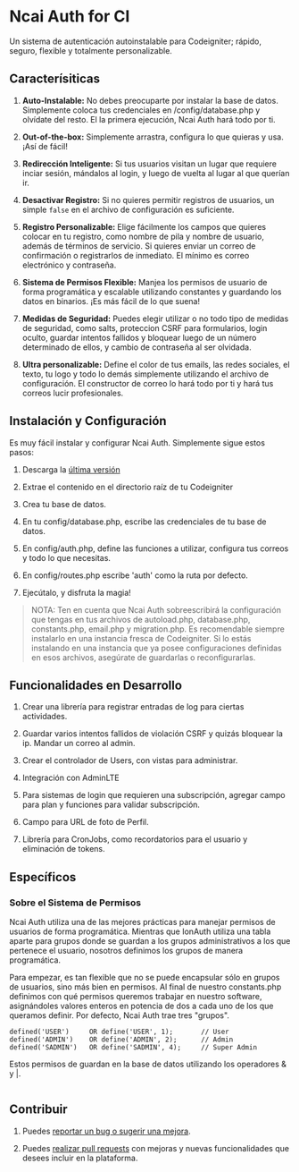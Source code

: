 # Ncai Auth for CI
Un sistema de autenticación autoinstalable para Codeigniter; rápido, seguro, flexible y totalmente personalizable.

## Caracterísiticas

1. **Auto-Instalable:** No debes preocuparte por instalar la base de datos. Simplemente coloca tus credenciales en /config/database.php y olvídate del resto. El la primera ejecución, Ncai Auth hará todo por ti.

2. **Out-of-the-box:** Simplemente arrastra, configura lo que quieras y usa. ¡Así de fácil!

3. **Redirección Inteligente:** Si tus usuarios visitan un lugar que requiere inciar sesión, mándalos al login, y luego de vuelta al lugar al que querían ir.

4. **Desactivar Registro:** Si no quieres permitir registros de usuarios, un simple `false` en el archivo de configuración es suficiente.

5. **Registro Personalizable:** Elige fácilmente los campos que quieres colocar en tu registro, como nombre de pila y nombre de usuario, además de términos de servicio. Si quieres enviar un correo de confirmación o registrarlos de inmediato. El mínimo es correo electrónico y contraseña.

6. **Sistema de Permisos Flexible:** Manjea los permisos de usuario de forma programática y escalable utilizando constantes y guardando los datos en binarios. ¡Es más fácil de lo que suena!

7. **Medidas de Seguridad:** Puedes elegir utilizar o no todo tipo de medidas de seguridad, como salts, proteccion CSRF para formularios, login oculto, guardar intentos fallidos y bloquear luego de un número determinado de ellos, y cambio de contraseña al ser olvidada.

8. **Ultra personalizable:** Define el color de tus emails, las redes sociales, el texto, tu logo y todo lo demás simplemente utilizando el archivo de configuración. El constructor de correo lo hará todo por ti y hará tus correos lucir profesionales.

## Instalación y Configuración
Es muy fácil instalar y configurar Ncai Auth. Simplemente sigue estos pasos:

1. Descarga la [última versión](https://github.com/mnavarrocarter/ncai_auth_for_ci/releases/latest)

2. Extrae el contenido en el directorio raíz de tu Codeigniter

3. Crea tu base de datos.

4. En tu config/database.php, escribe las credenciales de tu base de datos.

5. En config/auth.php, define las funciones a utilizar, configura tus correos y todo lo que necesitas.

6. En config/routes.php escribe 'auth' como la ruta por defecto.

7. Ejecútalo, y disfruta la magia!

>NOTA: Ten en cuenta que Ncai Auth sobreescribirá la configuración que tengas en tus archivos de autoload.php, database.php, constants.php, email.php y migration.php. Es recomendable siempre instalarlo en una instancia fresca de Codeigniter. Si lo estás instalando en una instancia que ya posee configuraciones definidas en esos archivos, asegúrate de guardarlas o reconfigurarlas.

## Funcionalidades en Desarrollo

1. Crear una librería para registrar entradas de log para ciertas actividades.

2. Guardar varios intentos fallidos de violación CSRF y quizás bloquear la ip. Mandar un correo al admin.

3. Crear el controlador de Users, con vistas para administrar.

4. Integración con AdminLTE

5. Para sistemas de login que requieren una subscripción, agregar campo para plan y funciones para validar subscripción.

6. Campo para URL de foto de Perfil.

7. Librería para CronJobs, como recordatorios para el usuario y eliminación de tokens.

## Específicos

### Sobre el Sistema de Permisos
Ncai Auth utiliza una de las mejores prácticas para manejar permisos de usuarios de forma programática. Mientras que IonAuth utiliza una tabla aparte para grupos donde se guardan a los grupos administrativos a los que pertenece el usuario, nosotros definimos los grupos de manera programática.

Para empezar, es tan flexible que no se puede encapsular sólo en grupos de usuarios, sino más bien en permisos. Al final de nuestro constants.php definimos con qué permisos queremos trabajar en nuestro software, asignándoles valores enteros en potencia de dos a cada uno de los que queramos definir. Por defecto, Ncai Auth trae tres "grupos".

```
defined('USER')     OR define('USER', 1);       // User
defined('ADMIN')    OR define('ADMIN', 2);      // Admin
defined('SADMIN')   OR define('SADMIN', 4);     // Super Admin
```

Estos permisos de guardan en la base de datos utilizando los operadores & y |.  
```

```

## Contribuir
1. Puedes [reportar un bug o sugerir una mejora](https://github.com/mnavarrocarter/ncai_auth_for_ci/issues).

2. Puedes [realizar pull requests](https://github.com/mnavarrocarter/ncai_auth_for_ci/pulls) con mejoras y nuevas funcionalidades que desees incluir en la plataforma.